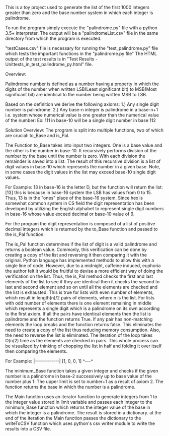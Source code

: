 This is a toy project used to generate the list of the first 1000 integers greater than zero
and the base number system in which each integer is palindrome.

To run the program simply execute the "palindrome.py" file with a python 3.5+ interpreter.
The output will be a "palindromeList.csv" file in the same directory from which the
program is executed.

"testCases.csv" file is necessary for running the "test_palindrome.py" file which tests
the important functions in the "palindrome.py file" The HTML output of the test results
is in "Test Results - Unittests_in_test_palindrome_py.html" file.

Overview:

Palindrome number is defined as a number having a property in which the digits of the number
when written LSB(Least significant bit) to MSB(Most significant bit) are identical to the number
being written MSB to LSB.

Based on the definition we derive the following axioms:
1.) Any single digit number is palindrome.
2.) Any base-n integer is palindrome in a base-n+1 i.e. system whose numerical value
  is one greater than the numerical value of the number:
  Ex:
    111 in base-10 will be a single digit number in base 112

Solution Overview:
The program is split into multiple functions, two of which are crucial: to_Base and is_Pal.


The Function to_Base takes into input two integers. One is a base value and the other is
the number in base-10. It recursively performs division of the number by the base until the
number is zero. With each division the remainder is saved into a list. The result of this
recursive division is a list of digit values in base-10 which represents the number in a given
base. Note, in some cases the digit values in the list may exceed base-10 single digit values.

For Example:
  13 in base-16 is the letter D, but the function will return the list: [13]
  this is because in base-16 system the LSB has values from 0 to 15. Thus, 13
  is in the "ones" place of the base-16 system. Since hex is somewhat common
  system in CS field the digit representation has been developed by utilizing
  the English alphabet to represent single digit numbers in base-16 whose value
  exceed decimal or base-10 value of 9.

For the program the digit representation is composed of a list of positive decimal integers
which is returned by the to_Base function and passed to the is_Pal function.


The is_Pal function determines if the list of digit is a valid palindrome and returns a boolean
value. Commonly, this verification can be done by creating a copy of the list and reversing
it then comparing it with the original. Python language has implemented methods to allow this
with a single line of code. However, due to a midnight, caffeine induced, euphoria the author
felt it would be fruitful to devise a more efficient way of doing the verification on the list.
Thus, the is_Pal method checks the first and last elements of the list to see if they are identical
then it checks the second to last and second element and so on until all the elements are checked
and the list is exhausted. This is true for lists with even number of elements, which result
in length(n)/2 pairs of elements, where n is the list. For lists with odd number of elements
there is one element remaining in middle which represents a single digit which is a palindrome
on its own according to the first axiom. If all the pairs have identical elements then the list
is palindrome and the function returns True. If any pair has non-matching elements the loop breaks
and the function returns false. This eliminates the need to create a copy of the list thus reducing
memory consumption. Also, the need to reverse the list is eliminated. The iteration of the loop
takes O(n/2) time as the elements are checked in pairs. This whole process can be visualized by
thinking of chopping the list in half and folding it over itself then comparing the elements.

For Example:
    |------------|
    [1,  0,  0,  1]
         ^---^


The minimum_Base function takes a given integer and checks if the given number is a palindrome in
base-2 successively up to base value of the number plus 1. The upper limit is set to number+1
as a result of axiom 2. The function returns the base in which the number is a palindrome.


The Main function  uses an iterator function to generate integers from 1 to the integer value
stored in limit variable and passes each integer to the minimum_Base function which returns the
integer value of the base in which the integer is a palindrome. The result is stored in a dictionary.
at the end of the iteration the Main function passes the dictionary to the writeToCSV function which
uses python's csv writer module to write the results into a CSV file.
